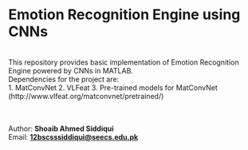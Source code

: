 <h1>Emotion Recognition Engine using CNNs</h1> <br/>
This repository provides basic implementation of Emotion Recognition Engine powered by CNNs in MATLAB. <br/>
Dependencies for the project are:<br/>
1. MatConvNet
2. VLFeat
3. Pre-trained models for MatConvNet (http://www.vlfeat.org/matconvnet/pretrained/)

<br/><br/> Author: <b>Shoaib Ahmed Siddiqui</b>
<br/> Email: <b>12bscsssiddiqui@seecs.edu.pk</b>